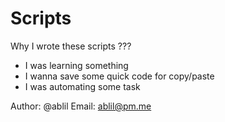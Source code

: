 # Scripts

Why I wrote these scripts ???

* I was learning something
* I wanna save some quick code for copy/paste
* I was automating some task


Author: @ablil
Email: ablil@pm.me